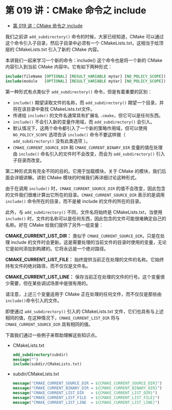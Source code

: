 # 第 019 讲：CMake 命令之 include
- [第 019 讲：CMake 命令之 include](#第-019-讲cmake-命令之-include)

我们之前讲 ```add_subdirectory()``` 命令的时候，大家已经知道，CMake 可以通过这个命令引入子目录，然后子目录中必须有一个 CMakeLists.txt，这相当于给顶层的 CMakeLists.txt 引入了新的 CMake 内容。

本讲我们一起来学习一个新的命令：include() 这个命令也是将一个新的 CMake 内容引入到当前 CMake 内容中。它有如下两种形式：
```cmake
include(fileName [OPTIONAL] [RESULT_VARIABLE myVar] [NO_POLICY_SCOPE])
include(module   [OPTIONAL] [RESULT_VARIABLE myVar] [NO_POLICY_SCOPE])
```

第一种形式有点类似于 ```add_subdirectory()``` 命令，但是有着重要的区别：
- ```include()``` 期望读取文件的名称，而 ```add_subdirectory()``` 期望一个目录，并将在该目录中查找 CMakeLists.txt文件。
- 传递给 ```include()``` 的文件名通常具有扩展名 ```.cmake```，但它可以是任何东西。
- ```include()``` 不会引入新的变量作用域，而 ```add_subdirectory()``` 会引入。
- 默认情况下，这两个命令都引入了一个新的策略作用域，但可以使用 ```NO_POLICY_SCOPE``` 选项告诉 ```include()``` 命令不要这样做（ ```add_subdirectory()``` 没有此类选项 ）。
- ```CMAKE_CURRENT_SOURCE_DIR``` 和 ```CMAKE_CURRENT_BINARY_DIR``` 变量的值在处理由 ```include()``` 命名引入的文件时不会改变，而会为 ```add_subdirectory()``` 引入子目录而改变。

第二种形式具有完全不同的目的。它用于加载模块，关于 CMake 的模块，我们后面会详细讲解。讲到 CMake 模块的时候我们再详细讨论这种形式。

由于在调用 ```include()``` 时，```CMAKE_CURRENT_SOURCE_DIR``` 的值不会改变，因此包含的文件我们很难计算出它所在的目录。```CMAKE_CURRENT_SOURCE_DIR``` 表示的是调用 ```include()``` 命令所在的目录，而不是被 include 的文件的所在的目录。

此外，与 ```add_subdirectory()``` 不同，文件名将始终是 CMakeLists.txt，当使用 ```include()``` 时，文件的名称可以是任何东西，因此包含的文件可能很难确定自己的名称。好在 CMake 给我们提供了另外一组变量：

**CMAKE_CURRENT_LIST_DIR：** 类似于 ```CMAKE_CURRENT_SOURCE_DIR```，只是在处理 include 的文件时会更新。这是需要处理的当前文件的目录时使用的变量，无论它是如何添加到构建的。它将永远是一个绝对路径。

**CMAKE_CURRENT_LIST_FILE：** 始终提供当前正在处理的文件的名称。它始终持有文件的绝对路径，而不仅仅是文件名。

**CMAKE_CURRENT_LIST_LINE：** 保存当前正在处理的文件的行号。这个变量很少需要，但在某些调试场景中是很有用的。

请注意，上述三个变量适用于 CMake 正在处理的任何文件，而不仅仅是那些由 ```include()```命令引入的文件。

即使通过 ```add_subdirectory()``` 引入的 CMakeLists.txt 文件，它们也具有与上述相同的值，在这种情况下，```CMAKE_CURRENT_LIST_DIR``` 将与 ```CMAKE_CURRENT_SOURCE_DIR``` 具有相同的值。

下面我们通过一些例子来帮助理解这些知识点。

- CMakeLists.txt
    ```cmake
    add_subdirectory(subdir)
    message("")
    include(subdir/CMakeLists.txt)
    ```
- subdir/CMakeLists.txt
    ```cmake
    message("CMAKE_CURRENT_SOURCE_DIR = ${CMAKE_CURRENT_SOURCE_DIR}")
    message("CMAKE_CURRENT_BINARY_DIR = ${CMAKE_CURRENT_BINARY_DIR}")
    message("CMAKE_CURRENT_LIST_DIR   = ${CMAKE_CURRENT_LIST_DIR}")
    message("CMAKE_CURRENT_LIST_FILE  = ${CMAKE_CURRENT_LIST_FILE}")
    message("CMAKE_CURRENT_LIST_LINE  = ${CMAKE_CURRENT_LIST_LINE}")
    ```